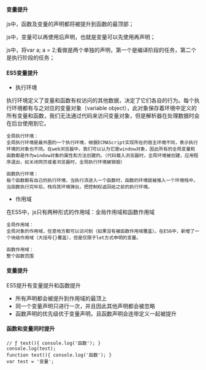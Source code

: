#### 变量提升
js中，函数及变量的声明都将被提升到函数的最顶部；

js中，变量可以再使用后声明，也就是变量可以先使用再声明；

js中，将var a; a = 2;看做是两个单独的声明，第一个是编译阶段的任务，第二个是执行阶段的任务；

#### ES5变量提升
* 执行环境

执行环境定义了变量和函数有权访问的其他数据，决定了它们各自的行为。每个执行环境都有与之对应的变量对象（variable object），此对象保存着环境中定义的所有变量和函数，我们无法通过代码来访问变量对象，但是解析器在处理数据时会在后台使用到它。
```
全局执行环境：
全局执行环境是最外围的一个执行环境，根据ECMAScript实现所在的宿主环境不同，表示执行环境的对象也不同。在web浏览器中，我们可以认为它是window对象，因此所有的全局变量和函数都是作为window对象的属性和方法创建的。（代码载入浏览器时，全局环境被创建，应用程序退出，如关闭网页或者浏览器时，全局执行环境被销毁）

函数执行环境：
每个函数都有自己的执行环境，当执行流进入一个函数时，函数的环境就被推入一个环境栈中，当函数执行完毕后，栈将其环境弹出，把控制权返回给之前的执行环境。
```
* 作用域

在ES5中，js只有两种形式的作用域：全局作用域和函数作用域
```
全局作用域：
全局对象的作用域，任意地方都可以访问到（如果没有被函数作用域覆盖）。在ES6中，新增了一个块级作用域（大括号{}覆盖），但是仅限于let方式申明的变量。

函数作用域：
整个函数范围
```
#### 变量提升
ES5提升有变量提升和函数提升
* 所有声明都会被提升到作用域的最顶上
* 同一个变量声明只进行一次，并且因此其他声明都会被忽略
* 函数声明的优先级优于变量声明，且函数声明会连带定义一起被提升

#### 函数和变量同时提升
```
// ƒ test(){ console.log('函数'); }
console.log(test);
function test(){ console.log('函数'); }
var test = '变量';
```
